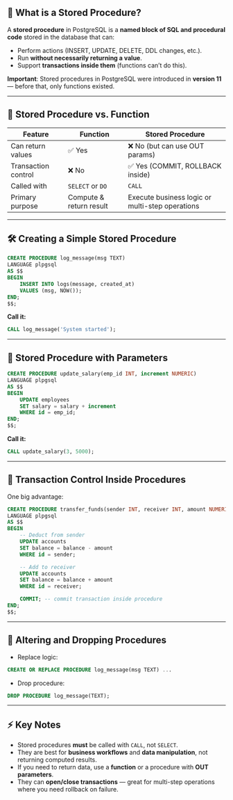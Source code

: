 ## **📌 What is a Stored Procedure?**

A **stored procedure** in PostgreSQL is a **named block of SQL and procedural code** stored in the database that can:

* Perform actions (INSERT, UPDATE, DELETE, DDL changes, etc.).
* Run **without necessarily returning a value**.
* Support **transactions inside them** (functions can’t do this).

**Important**: Stored procedures in PostgreSQL were introduced in **version 11** — before that, only functions existed.

---

## **🔹 Stored Procedure vs. Function**

| Feature             | Function                | Stored Procedure                                |
| ------------------- | ----------------------- | ----------------------------------------------- |
| Can return values   | ✅ Yes                   | ❌ No (but can use OUT params)                   |
| Transaction control | ❌ No                    | ✅ Yes (COMMIT, ROLLBACK inside)                 |
| Called with         | `SELECT` or `DO`        | `CALL`                                          |
| Primary purpose     | Compute & return result | Execute business logic or multi-step operations |

---

## **🛠 Creating a Simple Stored Procedure**

```sql
CREATE PROCEDURE log_message(msg TEXT)
LANGUAGE plpgsql
AS $$
BEGIN
    INSERT INTO logs(message, created_at)
    VALUES (msg, NOW());
END;
$$;
```

**Call it:**

```sql
CALL log_message('System started');
```

---

## **🔹 Stored Procedure with Parameters**

```sql
CREATE PROCEDURE update_salary(emp_id INT, increment NUMERIC)
LANGUAGE plpgsql
AS $$
BEGIN
    UPDATE employees
    SET salary = salary + increment
    WHERE id = emp_id;
END;
$$;
```

**Call it:**

```sql
CALL update_salary(3, 5000);
```

---

## **🔹 Transaction Control Inside Procedures**

One big advantage:

```sql
CREATE PROCEDURE transfer_funds(sender INT, receiver INT, amount NUMERIC)
LANGUAGE plpgsql
AS $$
BEGIN
    -- Deduct from sender
    UPDATE accounts
    SET balance = balance - amount
    WHERE id = sender;

    -- Add to receiver
    UPDATE accounts
    SET balance = balance + amount
    WHERE id = receiver;

    COMMIT; -- commit transaction inside procedure
END;
$$;
```

---

## **🔄 Altering and Dropping Procedures**

* Replace logic:

```sql
CREATE OR REPLACE PROCEDURE log_message(msg TEXT) ...
```

* Drop procedure:

```sql
DROP PROCEDURE log_message(TEXT);
```

---

## **⚡ Key Notes**

* Stored procedures **must** be called with `CALL`, not `SELECT`.
* They are best for **business workflows** and **data manipulation**, not returning computed results.
* If you need to return data, use a **function** or a procedure with **OUT parameters**.
* They can **open/close transactions** — great for multi-step operations where you need rollback on failure.
